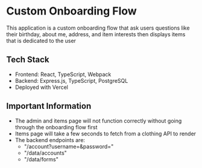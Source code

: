 # Custom Onboarding Flow
This application is a custom onboarding flow that ask users questions like their birthday, about me, address, and item interests then displays items that is dedicated to the user

## Tech Stack
- Frontend: React, TypeScript, Webpack
- Backend: Express.js, TypeScript, PostgreSQL
- Deployed with Vercel

## Important Information
- The admin and items page will not function correctly without going through the onboarding flow first
- Items page will take a few seconds to fetch from a clothing API to render
- The backend endpoints are:
  - "/account?username=<your username>&password=<your password>"
  - "/data/accounts"
  - "/data/forms"